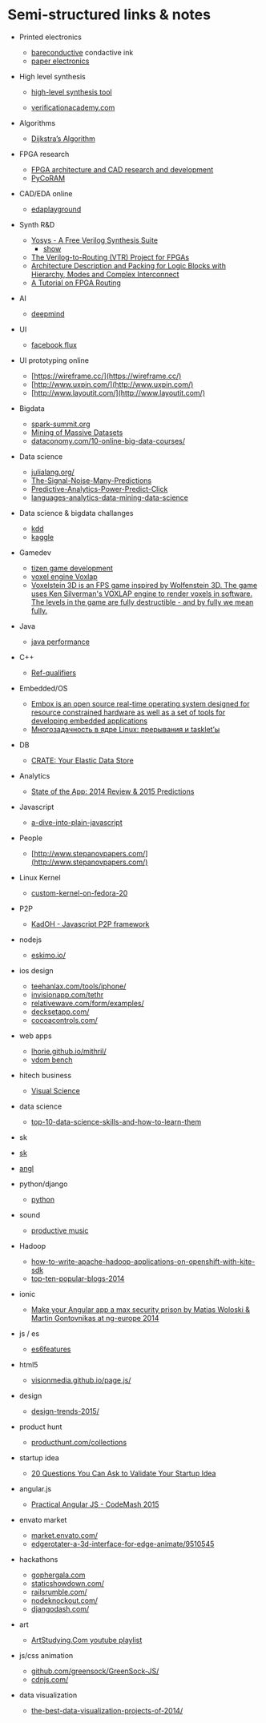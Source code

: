 # Semi-structured links & notes
- Printed electronics
  - [bareconductive](http://www.bareconductive.com/) condactive ink  
  - [paper electronics](http://www.instructables.com/id/Paper-Electronics-Conductive-Paints-Inks-and-Mo/)  


- High level synthesis
  - [high-level synthesis tool](http://www.nkavvadias.com/hercules/)

  - [verificationacademy.com](https://verificationacademy.com/)

- Algorithms
  - [Dijkstra’s Algorithm](http://www.gamedev.net/page/resources/_/technical/artificial-intelligence/dijkstras-algorithm-shortest-path-r3872)

- FPGA research
  - [FPGA architecture and CAD research and development](http://code.google.com/p/vtr-verilog-to-routing/)
  - [PyCoRAM](http://shtaxxx.github.io/PyCoRAM/)

- CAD/EDA online
  - [edaplayground](http://www.edaplayground.com)

- Synth R&D
  - [Yosys - A Free Verilog Synthesis Suite](http://www.clifford.at/yosys/files/yosys_presentation.pdf)
    - [show](http://www.clifford.at/yosys/files/yosys_appnote_011_design_investigation.pdf)
  - [The Verilog-to-Routing (VTR) Project for FPGAs](https://code.google.com/p/vtr-verilog-to-routing/)
  - [Architecture Description and Packing for Logic Blocks with Hierarchy, Modes and Complex Interconnect](http://www.eecg.utoronto.ca/~jluu/publications/luu_vpr_fpga2011.pdf)
  - [A Tutorial on FPGA Routing ](http://www.gstitt.ece.ufl.edu/courses/eel4720_5721/reading/Routing.pdf)

  
- AI
  - [deepmind](http://deepmind.com/)
- UI
  - [facebook flux](https://facebook.github.io/flux/)
- UI prototyping online
  - [https://wireframe.cc/](https://wireframe.cc/)
  - [http://www.uxpin.com/](http://www.uxpin.com/)
  - [http://www.layoutit.com/](http://www.layoutit.com/)
  
- Bigdata
  - [spark-summit.org](http://spark-summit.org/2014)
  - [Mining of Massive Datasets](http://www.mmds.org/)
  - [dataconomy.com/10-online-big-data-courses/](http://dataconomy.com/10-online-big-data-courses/)
   
- Data science
  - [julialang.org/](http://julialang.org/)
  - [The-Signal-Noise-Many-Predictions](http://www.amazon.com/The-Signal-Noise-Many-Predictions/dp/159420411X)
  - [Predictive-Analytics-Power-Predict-Click](http://www.amazon.com/Predictive-Analytics-Power-Predict-Click/dp/1118356853)
  - [languages-analytics-data-mining-data-science](http://www.kdnuggets.com/polls/2014/languages-analytics-data-mining-data-science.html)

- Data science & bigdata challanges
  - [kdd](http://www.sigkdd.org/kddcup/index.php)
  - [kaggle](https://www.kaggle.com/)
  
- Gamedev
  - [tizen game development](https://wiki.tizen.org/wiki/Game_development)
  - [ voxel engine Voxlap](http://advsys.net/ken/voxlap.htm)
  - [Voxelstein 3D is an FPS game inspired by Wolfenstein 3D. The game uses Ken Silverman's VOXLAP engine to render voxels in software. The levels in the game are fully destructible - and by fully we mean fully.](http://voxelstein3d.sourceforge.net/)
- Java
  - [java performance](http://java-performance.info/large-hashmap-overview-jdk-fastutil-goldman-sachs-hppc-koloboke-trove)
- C++
  - [Ref-qualifiers](https://akrzemi1.wordpress.com/2014/06/02/ref-qualifiers/)

- Embedded/OS
  - [Embox is an open source real-time operating system designed for resource constrained hardware as well as a set of tools for developing embedded applications](https://code.google.com/p/embox/wiki/Kernel)
  - [Многозадачность в ядре Linux: прерывания и tasklet’ы](http://habrahabr.ru/post/244071/)

- DB
  - [CRATE: Your Elastic Data Store](https://github.com/crate/crate)
- Analytics
  - [State of the App: 2014 Review & 2015 Predictions](http://info.localytics.com/hs-fs/hub/367525/file-2163623293-pdf/End_of_Year_Reports/StateOfTheApp2014Review2015Predictions.pdf)
- Javascript
  - [a-dive-into-plain-javascript](http://blog.adtile.me/2014/01/16/a-dive-into-plain-javascript/)
  
- People
  - [http://www.stepanovpapers.com/](http://www.stepanovpapers.com/)
- Linux Kernel
  - [custom-kernel-on-fedora-20](https://www.banym.de/linux/fedora/custom-kernel-on-fedora-20)

- P2P
  - [KadOH - Javascript P2P framework](http://jinroh.github.io/kadoh/)
  
- nodejs
  - [eskimo.io/](http://eskimo.io/)

- ios design
  - [teehanlax.com/tools/iphone/](http://www.teehanlax.com/tools/iphone/)
  - [invisionapp.com/tethr](http://www.invisionapp.com/tethr)
  - [relativewave.com/form/examples/](http://www.relativewave.com/form/examples/)
  - [decksetapp.com/](http://decksetapp.com/)
  - [cocoacontrols.com/](https://www.cocoacontrols.com/)
  
- web apps
  - [lhorie.github.io/mithril/](http://lhorie.github.io/mithril/)
  - [vdom bench](https://localvoid.github.io/vdom-benchmark/)

- hitech business
  - [Visual Science](http://www.the-village.ru/village/hopesandfears/sdelal/172043-vizual-sayens)
  
- data science
  - [top-10-data-science-skills-and-how-to-learn-them](http://dataconomy.com/top-10-data-science-skills-and-how-to-learn-them/)

- sk
 - [sk](http://itar-tass.com/skolkovo/1674791)
 - [angl](http://slon.ru/specials/angels-top/)

- python/django
  - [python](http://habrahabr.ru/post/247067/)
- sound
  - [productive music](https://soundcloud.com/geron52)

- Hadoop
  - [how-to-write-apache-hadoop-applications-on-openshift-with-kite-sdk](http://blog.cloudera.com/blog/2014/10/how-to-write-apache-hadoop-applications-on-openshift-with-kite-sdk/)
  - [top-ten-popular-blogs-2014](http://hortonworks.com/blog/top-ten-popular-blogs-2014/)
  
- ionic
  - [Make your Angular app a max security prison by Matias Woloski & Martin Gontovnikas at ng-europe 2014](https://www.youtube.com/watch?v=lDb_GANDR8U&list=UUEGUP3TJJfMsEM_1y8iviSQ#t=15)

- js / es
  - [es6features](https://github.com/lukehoban/es6features)

- html5
  - [visionmedia.github.io/page.js/](http://visionmedia.github.io/page.js/)
- design
  - [design-trends-2015/](http://siliconrus.com/2015/01/design-trends-2015/)

- product hunt
  - [producthunt.com/collections](http://www.producthunt.com/collections)
- startup idea
  - [20 Questions You Can Ask to Validate Your Startup Idea](http://www.entrepreneur.com/article/241122)

- angular.js
  - [Practical Angular JS - CodeMash 2015](https://www.youtube.com/playlist?list=PLIdFBvsYFxr6FMPKHWSVsiqfGHnq4A8Dm)

- envato market
  - [market.envato.com/](http://market.envato.com/)
  - [edgerotater-a-3d-interface-for-edge-animate/9510545](http://codecanyon.net/item/edgerotater-a-3d-interface-for-edge-animate/9510545)

- hackathons
  - [gophergala.com](www.gophergala.com)
  - [staticshowdown.com/](http://www.staticshowdown.com/)
  - [railsrumble.com/](http://railsrumble.com/)
  - [nodeknockout.com/](http://nodeknockout.com/)
  - [djangodash.com/](http://djangodash.com/)

- art
  - [ArtStudying.Com youtube playlist](https://www.youtube.com/user/WwwSkulptuRu/playlists)

- js/css animation
  - [github.com/greensock/GreenSock-JS/](https://github.com/greensock/GreenSock-JS/)
  - [cdnjs.com/](https://cdnjs.com/)

- data visualization
  - [the-best-data-visualization-projects-of-2014/](http://te-st.ru/2014/12/26/the-best-data-visualization-projects-of-2014/)
  
